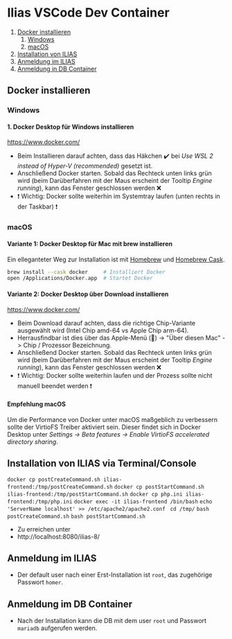 # Ilias VSCode Dev Container

1. [Docker installieren](#docker-installieren)
    1. [Windows](#windows-docker)
    2. [macOS](#macos-docker)
2. [Installation von ILIAS](#ilias)
3. [Anmeldung im ILIAS](#iliasuser)
4. [Anmeldung in DB Container](#dbuser)

## Docker installieren <a name="docker-installieren"></a>

### Windows <a name="windows-docker">
#### 1. Docker Desktop für Windows installieren
https://www.docker.com/
* Beim Installieren darauf achten, dass das Häkchen ✔️ bei *Use WSL 2 instead of Hyper-V (recommended)* gesetzt ist.
* Anschließend Docker starten. Sobald das Rechteck unten links grün wird (beim Darüberfahren mit der Maus erscheint der Tooltip *Engine running*),
kann das Fenster geschlossen werden ❌
* ❗ Wichtig: Docker sollte weiterhin im Systemtray laufen (unten rechts in der Taskbar) ❗

### macOS <a name="macos-docker">
#### Variante 1: Docker Desktop für Mac mit brew installieren
Ein elleganteter Weg zur Installation ist mit <a href="http://brew.sh">Homebrew</a> und <a href="http://caskroom.io/">Homebrew Cask</a>.
```bash
brew install --cask docker     # Installiert Docker
open /Applications/Docker.app  # Startet Docker
```
#### Variante 2: Docker Desktop über Download installieren
https://www.docker.com/
* Beim Download darauf achten, dass die richtige Chip-Variante ausgewählt wird (Intel Chip amd-64 vs Apple Chip arm-64).
* Herrausfindbar ist dies über das Apple-Menü () -> "Über diesen Mac" -> Chip / Prozessor Bezeichnung.
* Anschließend Docker starten. Sobald das Rechteck unten links grün wird (beim Darüberfahren mit der Maus erscheint der Tooltip *Engine running*),
kann das Fenster geschlossen werden ❌
* ❗ Wichtig: Docker sollte weiterhin laufen und der Prozess sollte nicht manuell beendet werden ❗
    
#### Empfehlung macOS
Um die Performance von Docker unter macOS maßgeblich zu verbessern sollte der VirtioFS Treiber aktiviert sein. Dieser findet sich in Docker Desktop unter *Settings -> Beta features -> Enable VirtioFS accelerated directory sharing*.

## Installation von ILIAS via Terminal/Console  <a name="ilias">

`docker cp postCreateCommand.sh ilias-frontend:/tmp/postCreateCommand.sh`
`docker cp postStartCommand.sh ilias-frontend:/tmp/postStartCommand.sh`
`docker cp php.ini ilias-frontend:/tmp/php.ini`
`docker exec -it ilias-frontend /bin/bash`
`echo 'ServerName localhost' >> /etc/apache2/apache2.conf `
`cd /tmp/`
`bash postCreateCommand.sh`
`bash postStartCommand.sh`

* Zu erreichen unter
* http://localhost:8080/ilias-8/

## Anmeldung im ILIAS <a name="iliasuser">
* Der default user nach einer Erst-Installation ist `root`, das zugehörige Passwort `homer`.

## Anmeldung im DB Container <a name="dbuser">
* Nach der Installation kann die DB mit dem user `root` und Passwort `mariadb` aufgerufen werden.
